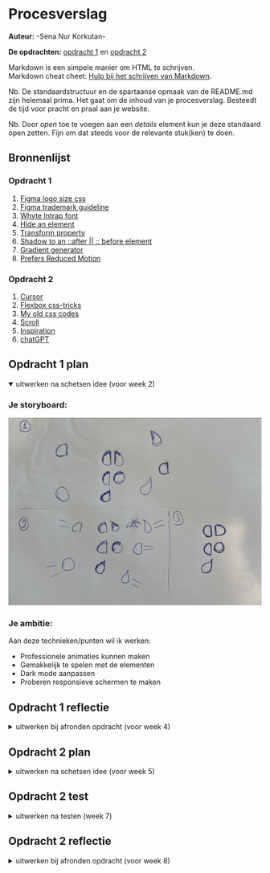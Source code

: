# Procesverslag
**Auteur:** -Sena Nur Korkutan-

**De opdrachten:** [opdracht 1](opdracht1/index.html) en [opdracht 2](opdracht2/index.html)


Markdown is een simpele manier om HTML te schrijven.  
Markdown cheat cheet: [Hulp bij het schrijven van Markdown](https://github.com/adam-p/markdown-here/wiki/Markdown-Cheatsheet).

Nb. De standaardstructuur en de spartaanse opmaak van de README.md zijn helemaal prima. Het gaat om de inhoud van je procesverslag. Besteedt de tijd voor pracht en praal aan je website.

Nb. Door *open* toe te voegen aan een *details* element kun je deze standaard open zetten. Fijn om dat steeds voor de relevante stuk(ken) te doen.


## Bronnenlijst

### Opdracht 1 
  1. [Figma logo size css](https://codepen.io/moshfequr9/pen/ZjyeZj)
  2. [Figma trademark guideline](https://www.figma.com/using-the-figmabrand/#:~:text=Figma%20Marks&text=For%20instance%2C%20the%20name%20and,of%20our%20most%20important%20assets.)
  3. [Whyte Intrap font](https://fontshub.pro/font/whyte-inktrap-download)
  4. [Hide an element](https://stackoverflow.com/questions/21993661/css-auto-hide-elements-after-5-seconds)
  5. [Transform property](https://developer.mozilla.org/en-US/docs/Web/CSS/transform)
  6. [Shadow to an ::after || :: before element](https://stackoverflow.com/questions/28033616/adding-box-shadow-to-a-after-pseudo-element)
  7. [Gradient generator](https://cssgradient.io/)
  8. [Prefers Reduced Motion](https://web.dev/prefers-reduced-motion/#:~:text=The%20media%20query%20prefers%2Dreduced,in%20the%20underlying%20operating%20system.)

### Opdracht 2 
  1. [Cursor](https://developer.mozilla.org/en-US/docs/Web/CSS/cursor)
  2. [Flexbox css-tricks](https://css-tricks.com/snippets/css/a-guide-to-flexbox/)
  3. [My old css codes](https://github.com/Sensinki?tab=repositories)
  4. [Scroll](https://codepen.io/shooft/pen/eYLGWMB?editors=0110)
  5. [Inspiration](https://www.sinds1971.nl/fvd/bewegen/)
  6. [chatGPT](https://openai.com/blog/chatgpt)



## Opdracht 1 plan

<details open>
  <summary>uitwerken na schetsen idee (voor week 2)</summary>


  ### Je storyboard:
  <img src="readme-images/storyboard.png" alt="storyboard voor opdracht 1">


  ### Je ambitie: 
  Aan deze technieken/punten wil ik werken:
  - Professionele animaties kunnen maken
  - Gemakkelijk te spelen met de elementen
  - Dark mode aanpassen
  - Proberen responsieve schermen te maken

 
</details>



## Opdracht 1 reflectie

<details>
  <summary>uitwerken bij afronden opdracht (voor week 4)</summary>


  ### Je uitkomst - karakteristiek screenshot(s):
  <img src="readme-images/light-mode.png" height="250px" alt="uitomst opdracht 1 - light mode">
  <img src="readme-images/light-done.png" height="250px" alt="uitomst opdracht 1 - light">
  <img src="readme-images/dark-mode.png" height="250px" alt="uitomst opdracht 1 - dark mode">
  <img src="readme-images/dark-done.png" height="250px" alt="uitomst opdracht 1 - dark">


  ### Dit ging goed/Heb ik geleerd:
  Korte omschrijving met plaatje(s)
  
  - Custom properties
  - Dark/light-mode ging gewoon goed.
  - Reduced motion was makkelijker dan ik dacht
  - @font-face lijkt me heel makkelijk 
  - 2 animatie maken in een @keyframe
  - Manipuleren van ::after en ::before was makkelijker dan ik dacht
  - Elementen hidden krijgen
  - Verschillende shadow opties

  <img src="readme-images/light-done.png" height="300px" alt="uitomst opdracht 1 - light">
  <img src="readme-images/dark-done.png" height="300px" alt="uitomst opdracht 1 - dark">


  ### Dit was lastig/Is niet gelukt:
  Korte omschrijving met plaatje(s)
  
  - Kleuren zijn erg belangrijk voor contrast, er waren te veel kleuren waardoor het moeilijk was om contrast aan te brengen
  - Ik vind gebruiken van de z-index property lastig. Elementen die op de grond moet blijven zijn niet op de ground, andere elementen komen vóór het elemnt, zoals in de foto te zien.
  - Heel veel rekening heb ik gedaan tijdens procenten deel van de animaties
  
  <img src="readme-images/z-index.png" height="300px" alt="z-index fout">
</details>



## Opdracht 2 plan

<details>
  <summary>uitwerken na schetsen idee (voor week 5)</summary>


  ### Je ontwerp:
  <img src="readme-images/wireflow.png" height="300px" alt="wireflow opdracht 2">


  ### Je ambitie: 
  Aan deze technieken/punten wil ik werken:
  - Items sorteren
  - Items zoeken
  - Gemakkelijk te spelen met de elementen
  - Dark mode aanpassen
  - Zoveel mogelijk responsieve schermen te maken
</details>



## Opdracht 2 test

<details>
  <summary>uitwerken na testen (week 7)</summary>

  Neem minimaal 5 bevindingen op:
  

  ### Bevinding 1:
  Ik dacht dat ik een database moest gebruiken. 
  
  #### oplossing:
  Later heb ik geleerd dat er een local storage is en het gebruiken van hem is niet moeilijker dan ik dacht.


  ### Bevinding 2:
  Ik had geen idee hoe ik songs in mijn html kon krijgen. Ik heb js gebruikt om elementen te maken binnen het ul element hieronder. 

  #### oplossing:
    <ul id="likedSongsList">
      <!-- Liked songs will be added dynamically here from liked-songs.js-->
    </ul>

  ### Bevinding 3:
  Ik dacht altijd dat chatGPT niet echt hielp om dingen beter te begrijpen.
  
  #### oplossing:
  Ik heb nu ontdekt dat ik de juiste vragen moet stellen als ik nuttige informatie wil. Ik heb bijvoorbeeld het idee van lokale opslag van chatCPT gekregen.

  ### Bevinding 4:
  Het liken en zien van hetzelfde liedje op een andere pagina was moeilijker dan ik dacht. Ik had veel tijd besteed aan die like-functie.
  
  #### oplossing:
      document.addEventListener("DOMContentLoaded", function () {
          const likeHearts = document.querySelectorAll(".like");
      
          likeHearts.forEach(function (heart) {
              heart.addEventListener("click", function () {
                  heart.classList.toggle("liked");
      
                  if (heart.classList.contains("liked")) {
                      heart.setAttribute("src", "images/heart-filled.png");
                      heart.setAttribute("alt", "heart-filled");
                  } else {
                      heart.setAttribute("src", "images/heart.png");
                      heart.setAttribute("alt", "heart");
                  }
      
                  const songTitle = heart.parentNode.querySelector("h2").innerText;
                  const artistName = heart.parentNode.querySelector("h3").innerText;
      
                  let likedSongs = localStorage.getItem("likedSongs");
                  if (!likedSongs) {
                      likedSongs = [songTitle];
                  } else {
                      likedSongs = JSON.parse(likedSongs);
                      likedSongs.push(songTitle);
                  }
      
                  localStorage.setItem("likedSongs", JSON.stringify(likedSongs));
              });
          });
      });

  Na het like effect werkt, heb ik local storage gebruiktom op te slagen.

  ### Bevinding 5:
  Bij sorteren was ik niet zeker hoe het te doen, Sanne's code helpt mij om deze probleem op te losssen.
  #### oplossing:
  Ik vond een library en gebruikte die om sorteerknoppen werkend te krijgen.
  
      <script src="https://cdnjs.cloudflare.com/ajax/libs/Sortable/1.13.0/Sortable.min.js"></script>

  </details>



## Opdracht 2 reflectie

<details>
  <summary>uitwerken bij afronden opdracht (voor week 8)</summary>

  ### Je uitkomst - karakteristiek screenshot(s):
  <img src="readme-images/loading.png" height="300px" alt="index page opdracht 2">
  <img src="readme-images/index.png" height="300px" alt="index page opdracht 2">
  <img src="readme-images/index-liked.png" width="375px" alt="index liked page opdracht 2">
  <img src="readme-images/playlist.png" height="300px" alt="index page opdracht 2">
  <img src="readme-images/playlist-search.png" height="300px" alt="index page opdracht 2">
  <img src="readme-images/playlist-sort.png" height="300px" alt="index page opdracht 2">


  ### Dit ging goed/Heb ik geleerd: 
  Korte omschrijving met plaatje(s)

  <img src="readme-images/dummy-plaatje.svg" width="375px" alt="top">


  ### Dit was lastig/Is niet gelukt:
  Korte omschrijving met plaatje(s)

  <img src="readme-images/dummy-plaatje.svg" width="375px" alt="bummer">
</details>
